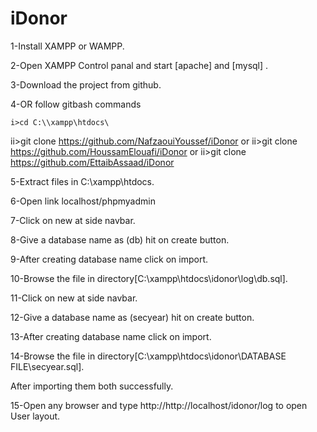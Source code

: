 # iDonor

1-Install XAMPP or WAMPP.

2-Open XAMPP Control panal and start [apache] and [mysql] .

3-Download the project from github.

4-OR follow gitbash commands

    i>cd C:\\xampp\htdocs\
   ii>git clone https://github.com/NafzaouiYoussef/iDonor 
or
   ii>git clone https://github.com/HoussamElouafi/iDonor
or
   ii>git clone https://github.com/EttaibAssaad/iDonor

5-Extract files in C:\xampp\htdocs.

6-Open link localhost/phpmyadmin

7-Click on new at side navbar.

8-Give a database name as (db) hit on create button.

9-After creating database name click on import.

10-Browse the file in directory[C:\xampp\htdocs\idonor\log\db.sql].

11-Click on new at side navbar.

12-Give a database name as (secyear) hit on create button.

13-After creating database name click on import.

14-Browse the file in directory[C:\xampp\htdocs\idonor\DATABASE FILE\secyear.sql].

After importing them both successfully.

15-Open any browser and type http://http://localhost/idonor/log to open User layout.

